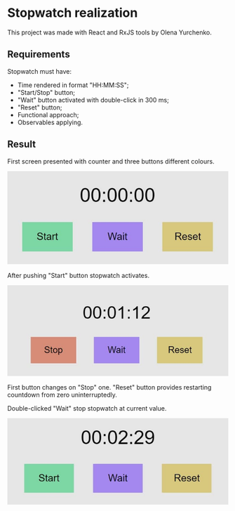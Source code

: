 # Stopwatch realization

This project was made with React and RxJS tools by Olena Yurchenko.

## Requirements

Stopwatch must have:
* Time rendered in format "HH:MM:SS";
* "Start/Stop" button;
* "Wait" button activated with double-click in 300 ms;
* "Reset" button;
* Functional approach;
* Observables applying.

## Result

First screen presented with counter and three buttons different colours.

![counter and buttons](https://github.com/demchenkohell/stopwatch/blob/main/img/first_screen.jpg?raw=true)

After pushing "Start" button stopwatch activates. 

![running stopwatch](https://github.com/demchenkohell/stopwatch/blob/main/img/running_timer.jpg?raw=true)

First button changes on "Stop" one. "Reset" button provides restarting countdown from zero uninterruptedly.

Double-clicked "Wait" stop stopwatch at current value.

![waiting stopwatch](https://github.com/demchenkohell/stopwatch/blob/main/img/stoped.jpg?raw=true)
